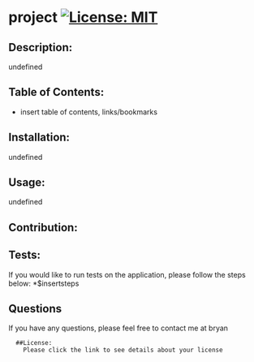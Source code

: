 
# project [![License: MIT](https://img.shields.io/badge/License-MIT-yellow.svg)](https://opensource.org/licenses/MIT) 
## Description:
  undefined
## Table of Contents:
  * insert table of contents, links/bookmarks
## Installation:
  undefined
## Usage:
  undefined
## Contribution:

## Tests:
If you would like to run tests on the application, please follow the steps below:
  *$insertsteps

## Questions
  If you have any questions, please feel free to contact me at bryan


      ##License:
        Please click the link to see details about your license
        
    
  